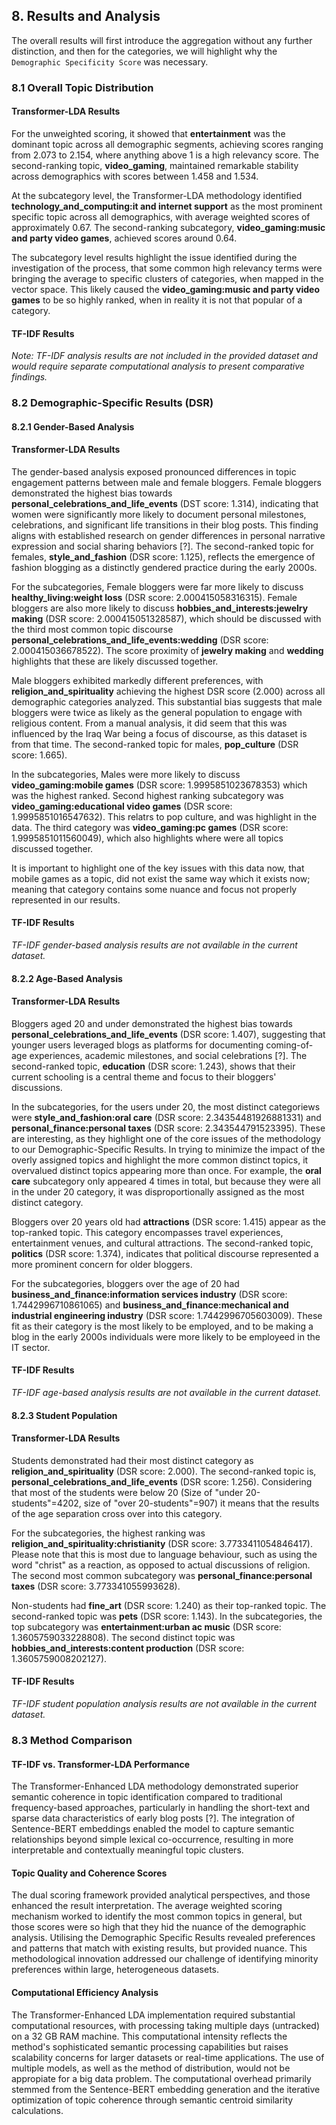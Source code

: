 ## 8. Results and Analysis

The overall results will first introduce the aggregation without any further distinction, and then for the categories, we will highlight why the `Demographic Specificity Score` was necessary.


### 8.1 Overall Topic Distribution

#### Transformer-LDA Results

For the unweighted scoring, it showed that **entertainment** was the dominant topic across all demographic segments, achieving scores ranging from 2.073 to 2.154, where anything above 1 is a high relevancy score. The second-ranking topic, **video_gaming**, maintained remarkable stability across demographics with scores between 1.458 and 1.534.

At the subcategory level, the Transformer-LDA methodology identified **technology_and_computing:it and internet support** as the most prominent specific topic across all demographics, with average weighted scores of approximately 0.67. The second-ranking subcategory, **video_gaming:music and party video games**, achieved scores around 0.64.

The subcategory level results highlight the issue identified during the investigation of the process, that some common high relevancy terms were bringing the average to specific clusters of categories, when mapped in the vector space. This likely caused the **video_gaming:music and party video games** to be so highly ranked, when in reality it is not that popular of a category.

#### TF-IDF Results

*Note: TF-IDF analysis results are not included in the provided dataset and would require separate computational analysis to present comparative findings.*

### 8.2 Demographic-Specific Results (DSR)

#### 8.2.1 Gender-Based Analysis

#### Transformer-LDA Results

The gender-based analysis exposed pronounced differences in topic engagement patterns between male and female bloggers. Female bloggers demonstrated the highest bias towards **personal_celebrations_and_life_events** (DST score: 1.314), indicating that women were significantly more likely to document personal milestones, celebrations, and significant life transitions in their blog posts. This finding aligns with established research on gender differences in personal narrative expression and social sharing behaviors [?]. The second-ranked topic for females, **style_and_fashion** (DSR score: 1.125), reflects the emergence of fashion blogging as a distinctly gendered practice during the early 2000s.

For the subcategories, Female bloggers were far more likely to discuss **healthy_living:weight loss** (DSR score: 2.000415058316315). Female bloggers are also more likely to discuss **hobbies_and_interests:jewelry making** (DSR score: 2.000415051328587), which should be discussed with the third most common topic discourse **personal_celebrations_and_life_events:wedding**  (DSR score: 2.000415036678522). The score proximity of **jewelry making** and **wedding** highlights that these are likely discussed together.

Male bloggers exhibited markedly different preferences, with **religion_and_spirituality** achieving the highest DSR score (2.000) across all demographic categories analyzed. This substantial bias suggests that male bloggers were twice as likely as the general population to engage with religious content. From a manual analysis, it did seem that this was influenced by the Iraq War being a focus of discourse, as this dataset is from that time. The second-ranked topic for males, **pop_culture** (DSR score: 1.665).

In the subcategories, Males were more likely to discuss **video_gaming:mobile games** (DSR score: 1.9995851023678353) which was the highest ranked. Second highest ranking subcategory was **video_gaming:educational video games** (DSR score: 1.9995851016547632). This relatrs to pop culture, and was highlight in the data. The third category was **video_gaming:pc games** (DSR score: 1.9995851011560049), which also highlights where were all topics discussed together. 

It is important to highlight one of the key issues with this data now, that mobile games as a topic, did not exist the same way which it exists now; meaning that category contains some nuance and focus not properly represented in our results.

#### TF-IDF Results

*TF-IDF gender-based analysis results are not available in the current dataset.*

#### 8.2.2 Age-Based Analysis

#### Transformer-LDA Results

Bloggers aged 20 and under demonstrated the highest bias towards **personal_celebrations_and_life_events** (DSR score: 1.407), suggesting that younger users leveraged blogs as platforms for documenting coming-of-age experiences, academic milestones, and social celebrations [?]. The second-ranked topic, **education** (DSR score: 1.243), shows that their current schooling is  a central theme and focus to their bloggers' discussions.

In the subcategories, for the users under 20, the most distinct categoriews were  **style_and_fashion:oral care** (DSR score: 2.34354481926881331) and **personal_finance:personal taxes** (DSR score: 2.343544791523395). These are interesting, as they highlight one of the core issues of the methodology to our Demographic-Specific Results. In trying to minimize the impact of the overly assigned topics and highlight the more common distinct topics, it overvalued distinct topics appearing more than once. For example, the **oral care** subcategory only appeared 4 times in total, but because they were all in the under 20 category, it was disproportionally assigned as the most distinct category.

Bloggers over 20 years old had  **attractions** (DSR score: 1.415) appear as the top-ranked topic. This category encompasses travel experiences, entertainment venues, and cultural attractions. The second-ranked topic, **politics** (DSR score: 1.374), indicates that political discourse represented a more prominent concern for older bloggers.

For the subcategories, bloggers over the age of 20 had **business_and_finance:information services industry** (DSR score: 1.7442996710861065) and **business_and_finance:mechanical and industrial engineering industry** (DSR score: 1.7442996705603009). These fit as their category is the most likely to be employed, and to be making a blog in the early 2000s individuals were more likely to be employeed in the IT sector. 

#### TF-IDF Results

*TF-IDF age-based analysis results are not available in the current dataset.*

#### 8.2.3 Student Population

#### Transformer-LDA Results

Students demonstrated had their most distinct category as **religion_and_spirituality** (DSR score: 2.000). The second-ranked topic is, **personal_celebrations_and_life_events** (DSR score: 1.256). Considering that most of the students were below 20 (Size of "under 20-students"=4202, size of "over 20-students"=907) it means that the results of the age separation cross over into this category.

For the subcategories, the highest ranking was  **religion_and_spirituality:christianity** (DSR score: 3.7733411054846417). Please note that this is most due to language behaviour, such as using the word "christ" as a reaction, as opposed to actual discussions of religion. The second most common subcategory was **personal_finance:personal taxes** (DSR score: 3.773341055993628).

Non-students had **fine_art** (DSR score: 1.240) as their top-ranked topic. The second-ranked topic was **pets** (DSR score: 1.143). In the subcategories, the top subcategory was **entertainment:urban ac music** (DSR score: 1.3605759033228808). The second distinct topic was **hobbies_and_interests:content production** (DSR score: 1.3605759008202127).

#### TF-IDF Results

*TF-IDF student population analysis results are not available in the current dataset.*

### 8.3 Method Comparison

#### TF-IDF vs. Transformer-LDA Performance

The Transformer-Enhanced LDA methodology demonstrated superior semantic coherence in topic identification compared to traditional frequency-based approaches, particularly in handling the short-text and sparse data characteristics of early blog posts [?]. The integration of Sentence-BERT embeddings enabled the model to capture semantic relationships beyond simple lexical co-occurrence, resulting in more interpretable and contextually meaningful topic clusters.

#### Topic Quality and Coherence Scores

The dual scoring framework provided analytical perspectives, and those enhanced the result interpretation. The average weighted scoring mechanism worked to identify the most common topics in general, but those scores were so high that they hid the nuance of the demographic analysis. Utilising the Demographic Specific Results revealed  preferences and patterns that match with existing results, but provided nuance. This methodological innovation addressed our challenge of identifying minority preferences within large, heterogeneous datasets.

#### Computational Efficiency Analysis

The Transformer-Enhanced LDA implementation required substantial computational resources, with processing taking multiple days (untracked) on a 32 GB RAM machine. This computational intensity reflects the method's sophisticated semantic processing capabilities but raises scalability concerns for larger datasets or real-time applications. The use of multiple models, as well as the method of distribution, would not be appropiate for a big data problem.  The computational overhead primarily stemmed from the Sentence-BERT embedding generation and the iterative optimization of topic coherence through semantic centroid similarity calculations.
